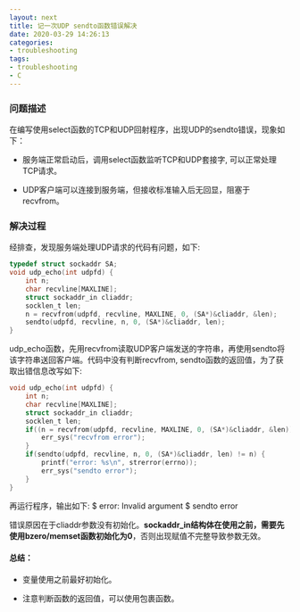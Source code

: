 ```yaml
---
layout: next
title: 记一次UDP sendto函数错误解决
date: 2020-03-29 14:26:13
categories:
- troubleshooting
tags: 
- troubleshooting
- C
---
```


### 问题描述

在编写使用select函数的TCP和UDP回射程序，出现UDP的sendto错误，现象如下：

* 服务端正常启动后，调用select函数监听TCP和UDP套接字, 可以正常处理TCP请求。

* UDP客户端可以连接到服务端，但接收标准输入后无回显，阻塞于recvfrom。

<!-- more -->

### 解决过程

经排查，发现服务端处理UDP请求的代码有问题，如下:

```C
typedef struct sockaddr SA;
void udp_echo(int udpfd) {
	int n;
	char recvline[MAXLINE];
	struct sockaddr_in cliaddr;
	socklen_t len;
	n = recvfrom(udpfd, recvline, MAXLINE, 0, (SA*)&cliaddr, &len);
	sendto(udpfd, recvline, n, 0, (SA*)&cliaddr, len);
}
```

udp_echo函数，先用recvfrom读取UDP客户端发送的字符串，再使用sendto将该字符串送回客户端。代码中没有判断recvfrom, sendto函数的返回值，为了获取出错信息改写如下:

```C
void udp_echo(int udpfd) {
	int n;
	char recvline[MAXLINE];
	struct sockaddr_in cliaddr;
	socklen_t len;
	if((n = recvfrom(udpfd, recvline, MAXLINE, 0, (SA*)&cliaddr, &len)) < 0) {
		err_sys("recvfrom error");
	}
	if(sendto(udpfd, recvline, n, 0, (SA*)&cliaddr, len) != n) {
		printf("error: %s\n", strerror(errno));
		err_sys("sendto error");
    }
}
```

再运行程序，输出如下:
$ error: Invalid argument
$ sendto error

错误原因在于cliaddr参数没有初始化。**sockaddr_in结构体在使用之前，需要先使用bzero/memset函数初始化为0**，否则出现赋值不完整导致参数无效。

#### 总结：

* 变量使用之前最好初始化。

* 注意判断函数的返回值，可以使用包裹函数。
